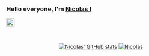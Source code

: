 ### Hello everyone, I'm [Nicolas !](hhttps://www.nicolasmaes.fr/)
<a href="https://www.linkedin.com/in/nicolas-ma%C3%ABs-6a1b571b0/"><img align="center" alt="Saket Prag" width="22px" src="https://cdn.jsdelivr.net/npm/simple-icons@v3/icons/linkedin.svg" /></a>

<br/>

<div align="center">

  [![Nicolas' GitHub stats](https://github-readme-stats.vercel.app/api?username=Nicolasmaes&theme=prussian)](https://github.com/Nicolasmaes/github-readme-stats)
[![Nicolas](https://github-readme-stats.vercel.app/api/top-langs/?username=Nicolasmaes&theme=prussian&layout=compact)](https://github.com/Nicolasmaes/github-readme-stats)

</div>
